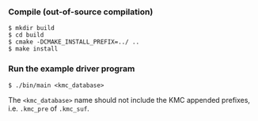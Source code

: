 ### Compile (out-of-source compilation)
```
$ mkdir build
$ cd build
$ cmake -DCMAKE_INSTALL_PREFIX=../ ..
$ make install
```


### Run the example driver program
```
$ ./bin/main <kmc_database>
```
The `<kmc_database>` name should not include the KMC appended prefixes, i.e. `.kmc_pre` of `.kmc_suf`.
